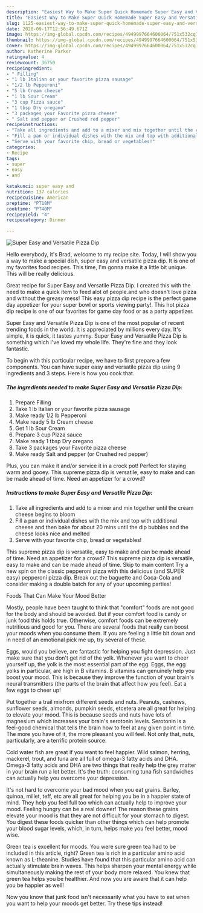 ```yaml
---
description: "Easiest Way to Make Super Quick Homemade Super Easy and Versatile Pizza Dip"
title: "Easiest Way to Make Super Quick Homemade Super Easy and Versatile Pizza Dip"
slug: 1125-easiest-way-to-make-super-quick-homemade-super-easy-and-versatile-pizza-dip
date: 2020-09-17T12:56:49.671Z
image: https://img-global.cpcdn.com/recipes/4949997664600064/751x532cq70/super-easy-and-versatile-pizza-dip-recipe-main-photo.jpg
thumbnail: https://img-global.cpcdn.com/recipes/4949997664600064/751x532cq70/super-easy-and-versatile-pizza-dip-recipe-main-photo.jpg
cover: https://img-global.cpcdn.com/recipes/4949997664600064/751x532cq70/super-easy-and-versatile-pizza-dip-recipe-main-photo.jpg
author: Katherine Parker
ratingvalue: 4
reviewcount: 36750
recipeingredient:
- " Filling"
- "1 lb Italian or your favorite pizza sausage"
- "1/2 lb Pepperoni"
- "5 lb Cream cheese"
- "1 lb Sour Cream"
- "3 cup Pizza sauce"
- "1 tbsp Dry oregano"
- "3 packages your Favorite pizza cheese"
- " Salt and pepper or Crushed red pepper"
recipeinstructions:
- "Take all ingredients and add to a mixer and mix together until the cream cheese begins to bloom"
- "Fill a pan or individual dishes with the mix and top with additional cheese and then bake for about 20 mins until the dip bubbles and the cheese looks nice and melted"
- "Serve with your favorite chip, bread or vegetables!"
categories:
- Recipe
tags:
- super
- easy
- and

katakunci: super easy and 
nutrition: 137 calories
recipecuisine: American
preptime: "PT18M"
cooktime: "PT40M"
recipeyield: "4"
recipecategory: Dinner

---
```



![Super Easy and Versatile Pizza Dip](https://img-global.cpcdn.com/recipes/4949997664600064/751x532cq70/super-easy-and-versatile-pizza-dip-recipe-main-photo.jpg)

Hello everybody, it's Brad, welcome to my recipe site. Today, I will show you a way to make a special dish, super easy and versatile pizza dip. It is one of my favorites food recipes. This time, I'm gonna make it a little bit unique. This will be really delicious.

Great recipe for Super Easy and Versatile Pizza Dip. I created this with the need to make a quick item to feed alot of people.and who doesn&#39;t love pizza and without the greasy mess! This easy pizza dip recipe is the perfect game day appetizer for your super bowl or sports viewing party!. This hot pizza dip recipe is one of our favorites for game day food or as a party appetizer.

Super Easy and Versatile Pizza Dip is one of the most popular of recent trending foods in the world. It is appreciated by millions every day. It's simple, it is quick, it tastes yummy. Super Easy and Versatile Pizza Dip is something which I've loved my whole life. They're fine and they look fantastic.


To begin with this particular recipe, we have to first prepare a few components. You can have super easy and versatile pizza dip using 9 ingredients and 3 steps. Here is how you cook that.

<!--inarticleads1-->

##### The ingredients needed to make Super Easy and Versatile Pizza Dip:

1. Prepare  Filling
1. Take 1 lb Italian or your favorite pizza sausage
1. Make ready 1/2 lb Pepperoni
1. Make ready 5 lb Cream cheese
1. Get 1 lb Sour Cream
1. Prepare 3 cup Pizza sauce
1. Make ready 1 tbsp Dry oregano
1. Take 3 packages your Favorite pizza cheese
1. Make ready  Salt and pepper (or Crushed red pepper)


Plus, you can make it and/or service it in a crock pot! Perfect for staying warm and gooey. This supreme pizza dip is versatile, easy to make and can be made ahead of time. Need an appetizer for a crowd? 

<!--inarticleads2-->

##### Instructions to make Super Easy and Versatile Pizza Dip:

1. Take all ingredients and add to a mixer and mix together until the cream cheese begins to bloom
1. Fill a pan or individual dishes with the mix and top with additional cheese and then bake for about 20 mins until the dip bubbles and the cheese looks nice and melted
1. Serve with your favorite chip, bread or vegetables!


This supreme pizza dip is versatile, easy to make and can be made ahead of time. Need an appetizer for a crowd? This supreme pizza dip is versatile, easy to make and can be made ahead of time. Skip to main content Try a new spin on the classic pepperoni pizza with this delicious (and SUPER easy) pepperoni pizza dip. Break out the baguette and Coca-Cola and consider making a double batch for any of your upcoming parties! 

Foods That Can Make Your Mood Better


Mostly, people have been taught to think that "comfort" foods are not good for the body and should be avoided. But if your comfort food is candy or junk food this holds true. Otherwise, comfort foods can be extremely nutritious and good for you. There are several foods that really can boost your moods when you consume them. If you are feeling a little bit down and in need of an emotional pick me up, try several of these.

Eggs, would you believe, are fantastic for helping you fight depression. Just make sure that you don't get rid of the yolk. Whenever you want to cheer yourself up, the yolk is the most essential part of the egg. Eggs, the egg yolks in particular, are high in B vitamins. B vitamins can genuinely help you boost your mood. This is because they improve the function of your brain's neural transmitters (the parts of the brain that affect how you feel). Eat a few eggs to cheer up!

Put together a trail mixfrom different seeds and nuts. Peanuts, cashews, sunflower seeds, almonds, pumpkin seeds, etcetera are all great for helping to elevate your mood. This is because seeds and nuts have lots of magnesium which increases your brain's serotonin levels. Serotonin is a feel-good chemical that tells the brain how to feel at any given point in time. The more you have of it, the more pleasant you will feel. Not only that, nuts, particularly, are a terrific protein source.

Cold water fish are great if you want to feel happier. Wild salmon, herring, mackerel, trout, and tuna are all full of omega-3 fatty acids and DHA. Omega-3 fatty acids and DHA are two things that really help the grey matter in your brain run a lot better. It's the truth: consuming tuna fish sandwiches can actually help you overcome your depression. 

It's not hard to overcome your bad mood when you eat grains. Barley, quinoa, millet, teff, etc are all great for helping you be in a happier state of mind. They help you feel full too which can actually help to improve your mood. Feeling hungry can be a real downer! The reason these grains elevate your mood is that they are not difficult for your stomach to digest. You digest these foods quicker than other things which can help promote your blood sugar levels, which, in turn, helps make you feel better, mood wise.

Green tea is excellent for moods. You were sure green tea had to be included in this article, right? Green tea is rich in a particular amino acid known as L-theanine. Studies have found that this particular amino acid can actually stimulate brain waves. This helps sharpen your mental energy while simultaneously making the rest of your body more relaxed. You knew that green tea helps you be healthier. And now you are aware that it can help you be happier as well!

Now you know that junk food isn't necessarily what you have to eat when you want to help your moods get better. Try  these tips  instead!


